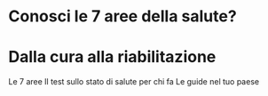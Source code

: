 # Conosci le 7 aree della salute?


# Dalla cura alla riabilitazione 

Le 7 aree 
Il test sullo stato di salute per chi fa
Le guide nel tuo paese
<!--stackedit_data:
eyJoaXN0b3J5IjpbNjk2ODEwMTcwXX0=
-->